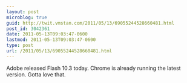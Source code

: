 ```yaml
---
layout: post
microblog: true
guid: http://twit.vmstan.com/2011/05/13/69055244528660481.html
post_id: 3042361
date: 2011-05-13T09:03:47-0600
lastmod: 2011-05-13T09:03:47-0600
type: post
url: /2011/05/13/69055244528660481.html
---
```

Adobe released Flash 10.3 today. Chrome is already running the latest version. Gotta love that.
